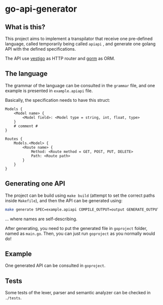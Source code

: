# go-api-generator

## What is this?
This project aims to implement a transpilator that receive one pre-defined language, called temporarily being called `apiapi` , and generate one golang API with the defined specifications.

The API use [vestigo](https://github.com/husobee/vestigo) as HTTP router and [gorm](https://gorm.io/index.html) as ORM.

## The language
The grammar of the language can be consulted in the `grammar` file, and one example is presented in `example.apiapi` file.

Basically, the specification needs to have this struct:
```
Models {
	<Model name> {
		<Model field>: <Model type = string, int, float, type>
	}
	# comment #
}

Routes {
	Models.<Model> {
		<Route name> {
			Method: <Route method = GET, POST, PUT, DELETE>
			Path: <Route path>
		}
	}
}
```

## Generating one API

The project can be build using `make build` (attempt to set the correct paths inside `Makefile`), and then the API can be generated using:

```bash
make generate SPEC=example.apiapi COMPILE_OUTPUT=output GENERATE_OUTPUT=generated_code.go
```

... where names are self-describing.

After generating, you need to put the generated file in `goproject` folder, named as `main.go`. Then, you can just run `goproject` as you normally would do!

## Example

One generated API can be consulted in `goproject`.

## Tests

Some tests of the lexer, parser and semantic analyzer can be checked in `./tests`.

